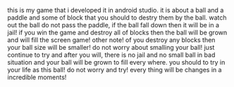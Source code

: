 this is my game that i developed it in android studio. 
it is about a ball and a paddle and some of block that you should to destry them by the ball.
watch out the ball do not pass the paddle, if the ball fall down then it will be in a jail!
if you win the game and destroy all of blocks then the ball will be grown and will fill the screen game!
other note! of you destroy any blocks then your ball size will be smaller!
do not worry about smalling your ball! just continue to try and after you will, there is no jail 
and no small ball in bad situation and your ball will be grown to fill every where.
you should to try in your life as this ball! do not worry and try! every thing will be changes in a incredible moments! 

